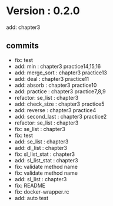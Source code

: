 # Version : 0.2.0

add: chapter3

## commits

* fix: test
* add: min : chapter3 practice14,15,16
* add: merge_sort : chapter3 practice13
* add: deal : chapter3 practice11
* add: absorb : chapter3 practice10
* add: practice : chapter3 practice7,8,9
* refactor: se_list : chapter3
* add: check_size : chapter3 practice5
* add: reverse : chapter3 practice4
* add: second_last : chapter3 practice2
* refactor: se_list : chapter3
* fix: se_list : chapter3
* fix: test
* add: se_list : chapter3
* add: dl_list : chapter3
* fix: sl_list_stat : chapter3
* add: sl_list_stat : chapter3
* fix: validate method name
* fix: validate method name
* add: sl_list : chapter3
* fix: README
* fix: docker-wrapper.rc
* add: auto test
